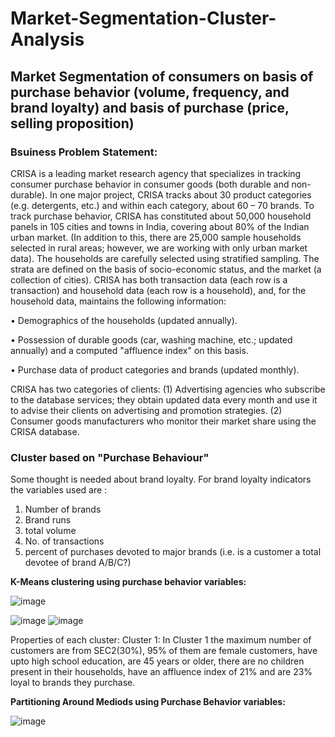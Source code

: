 # Market-Segmentation-Cluster-Analysis
## Market Segmentation of consumers on basis of purchase behavior (volume, frequency, and brand loyalty)  and basis of purchase (price, selling proposition)


### Bsuiness Problem Statement:
CRISA is a leading market research agency that specializes in tracking consumer purchase
behavior in consumer goods (both durable and non-durable). In one major project, CRISA tracks
about 30 product categories (e.g. detergents, etc.) and within each category, about 60 – 70 brands.
To track purchase behavior, CRISA has constituted about 50,000 household panels in 105 cities
and towns in India, covering about 80% of the Indian urban market. (In addition to this, there are
25,000 sample households selected in rural areas; however, we are working with only urban
market data). The households are carefully selected using stratified sampling. The strata are
defined on the basis of socio-economic status, and the market (a collection of cities).
CRISA has both transaction data (each row is a transaction) and household data (each row is a
household), and, for the household data, maintains the following information:

• Demographics of the households (updated annually).

• Possession of durable goods (car, washing machine, etc.; updated annually) and a
computed "affluence index" on this basis.

• Purchase data of product categories and brands (updated monthly).

CRISA has two categories of clients: (1) Advertising agencies who subscribe to the database
services; they obtain updated data every month and use it to advise their clients on advertising
and promotion strategies. (2) Consumer goods manufacturers who monitor their market share
using the CRISA database.

### Cluster based on "Purchase Behaviour"

Some thought is needed about brand loyalty. For brand loyalty indicators the variables used are :
1.	Number of brands
2.	Brand runs
3.	total volume
4.	No. of transactions
5.	percent of purchases devoted to major brands (i.e. is a customer a total devotee of brand A/B/C?)


**K-Means clustering using purchase behavior variables:**

 ![image](https://user-images.githubusercontent.com/29014647/119584490-3eb53200-bd8e-11eb-881f-4c0126b0f1a6.png)

 ![image](https://user-images.githubusercontent.com/29014647/119584579-74f2b180-bd8e-11eb-9eec-f5dafe2f5c1f.png)  ![image](https://user-images.githubusercontent.com/29014647/119584593-7ae89280-bd8e-11eb-94d8-9cbd9c0ea334.png)
 
Properties of each cluster:
Cluster 1: In Cluster 1 the maximum number of customers are from SEC2(30%), 95% of them are female customers, have upto high school education, are 45 years or older, there are no children present in their households, have an affluence index of 21% and are 23% loyal to brands they purchase.


**Partitioning Around Mediods using Purchase Behavior variables:**

![image](https://user-images.githubusercontent.com/29014647/119584490-3eb53200-bd8e-11eb-881f-4c0126b0f1a6.png)


 
 
